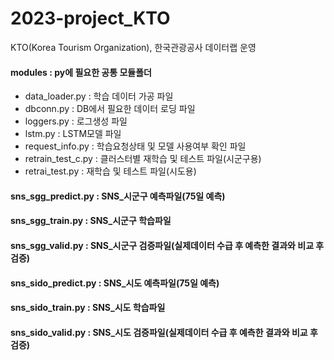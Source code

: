 # 2023-project_KTO
KTO(Korea Tourism Organization), 한국관광공사 데이터랩 운영

#### modules : py에 필요한 공통 모듈폴더
   - data_loader.py : 학습 데이터 가공 파일
   - dbconn.py : DB에서 필요한 데이터 로딩 파일
   - loggers.py : 로그생성 파일
   - lstm.py : LSTM모델 파일
   - request_info.py : 학습요청상태 및 모델 사용여부 확인 파일
   - retrain_test_c.py : 클러스터별 재학습 및 테스트 파일(시군구용)
   - retrai_test.py : 재학습 및 테스트 파일(시도용)
#### sns_sgg_predict.py : SNS_시군구 예측파일(75일 예측)
#### sns_sgg_train.py : SNS_시군구 학습파일
#### sns_sgg_valid.py : SNS_시군구 검증파일(실제데이터 수급 후 예측한 결과와 비교 후 검증)
#### sns_sido_predict.py : SNS_시도 예측파일(75일 예측)
#### sns_sido_train.py : SNS_시도 학습파일
#### sns_sido_valid.py : SNS_시도 검증파일(실제데이터 수급 후 예측한 결과와 비교 후 검증)
